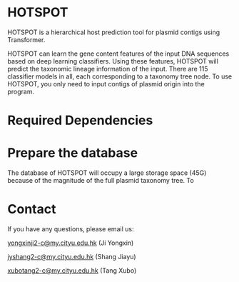 # HOTSPOT
HOTSPOT is a hierarchical host prediction tool for plasmid contigs using Transformer.

HOTSPOT can learn the gene content features of the input DNA sequences based on deep learning classifiers. Using these features, HOTSPOT will predict the taxonomic lineage information of the input. There are 115 classifier models in all, each corresponding to a taxonomy tree node. To use HOTSPOT, you only need to input contigs of plasmid origin into the program.

# Required Dependencies




# Prepare the database
The database of HOTSPOT will occupy a large storage space (45G) because of the magnitude of the full plasmid taxonomy tree. To 





# Contact
If you have any questions, please email us:
  
  yongxinji2-c@my.cityu.edu.hk (Ji Yongxin)
  
  jyshang2-c@my.cityu.edu.hk (Shang Jiayu)
  
  xubotang2-c@my.cityu.edu.hk (Tang Xubo)
